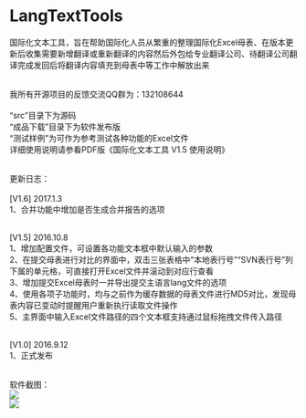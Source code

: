 # LangTextTools
国际化文本工具，旨在帮助国际化人员从繁重的整理国际化Excel母表、在版本更新后收集需要新增翻译或重新翻译的内容然后外包给专业翻译公司、待翻译公司翻译完成发回后将翻译内容填充到母表中等工作中解放出来
<br/><br/>

我所有开源项目的反馈交流QQ群为：132108644<br/><br/>
“src”目录下为源码<br/>
“成品下载”目录下为软件发布版<br/>
“测试样例”为可作为参考测试各种功能的Excel文件<br/>
详细使用说明请参看PDF版《国际化文本工具 V1.5 使用说明》<br/><br/>

更新日志：<br/><br/>
[V1.6] 2017.1.3<br/>
1、合并功能中增加是否生成合并报告的选项<br/><br/>

[V1.5] 2016.10.8<br/>
1、增加配置文件，可设置各功能文本框中默认输入的参数<br/>
2、在提交母表进行对比的界面中，双击三张表格中“本地表行号”“SVN表行号”列下属的单元格，可直接打开Excel文件并滚动到对应行查看<br/>
3、增加提交Excel母表时一并导出提交主语言lang文件的选项<br/>
4、使用各项子功能时，均与之前作为缓存数据的母表文件进行MD5对比，发现母表内容已变动时提醒用户重新执行读取文件操作<br/>
5、主界面中输入Excel文件路径的四个文本框支持通过鼠标拖拽文件传入路径<br/><br/>

[V1.0] 2016.9.12<br/>
1、正式发布<br/><br/>

软件截图：<br/>
![](https://github.com/zhangqi-ulua/LangTextTools/blob/master/%E8%BD%AF%E4%BB%B6%E6%88%AA%E5%9B%BE/%E4%B8%BB%E7%95%8C%E9%9D%A2%E6%88%AA%E5%9B%BE.png)<br/>
![](https://github.com/zhangqi-ulua/LangTextTools/blob/master/%E8%BD%AF%E4%BB%B6%E6%88%AA%E5%9B%BE/%E5%AF%B9%E6%AF%94%E3%80%81%E5%90%88%E5%B9%B6%E3%80%81%E6%8F%90%E4%BA%A4SVN%E5%8A%9F%E8%83%BD%E6%88%AA%E5%9B%BE.png)<br/>
